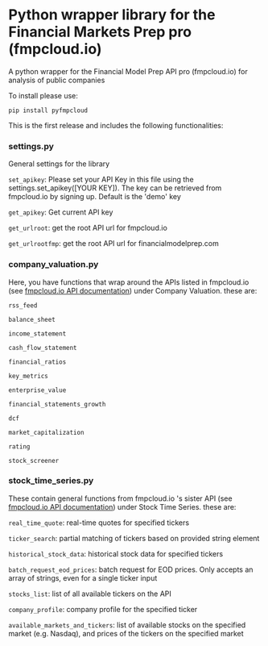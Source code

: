 # Python wrapper library for the Financial Markets Prep pro (fmpcloud.io)
A python wrapper for the Financial Model Prep API pro (fmpcloud.io) for analysis of public companies

To install please use:

``pip install pyfmpcloud``

This is the first release and includes the following functionalities:

### settings.py

General settings for the library

``set_apikey``: Please set your API Key in this file using the settings.set_apikey([YOUR KEY]). The key can be retrieved from fmpcloud.io by signing up. Default is the 'demo' key
    
``get_apikey``: Get current API key
    
``get_urlroot``: get the root API url for fmpcloud.io
    
``get_urlrootfmp``: get the root API url for financialmodelprep.com
    
### company_valuation.py

Here, you have functions that wrap around the APIs listed in fmpcloud.io (see [fmpcloud.io API documentation](https://fmpcloud.io/documentation)) under Company Valuation. these are:

``rss_feed``

``balance_sheet``
    
``income_statement``
    
``cash_flow_statement``
    
``financial_ratios``
    
``key_metrics``
    
``enterprise_value``
    
``financial_statements_growth``
    
``dcf``
    
``market_capitalization``
    
``rating``
    
``stock_screener``
    
### stock_time_series.py

These contain general functions from fmpcloud.io 's sister API (see [fmpcloud.io API documentation](https://fmpcloud.io/documentation)) under Stock Time Series. these are:

``real_time_quote``: real-time quotes for specified tickers

``ticker_search``: partial matching of tickers based on provided string element

``historical_stock_data``: historical stock data for specified tickers

``batch_request_eod_prices``: batch request for EOD prices. Only accepts an array of strings, even for a single ticker input

``stocks_list``: list of all available tickers on the API

``company_profile``: company profile for the specified ticker

``available_markets_and_tickers``: list of available stocks on the specified market (e.g. Nasdaq), and prices of the tickers on the specified market

